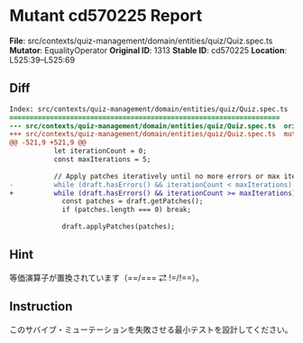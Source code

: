 # Mutant cd570225 Report

**File**: src/contexts/quiz-management/domain/entities/quiz/Quiz.spec.ts
**Mutator**: EqualityOperator
**Original ID**: 1313
**Stable ID**: cd570225
**Location**: L525:39–L525:69

## Diff

```diff
Index: src/contexts/quiz-management/domain/entities/quiz/Quiz.spec.ts
===================================================================
--- src/contexts/quiz-management/domain/entities/quiz/Quiz.spec.ts	original
+++ src/contexts/quiz-management/domain/entities/quiz/Quiz.spec.ts	mutated #1313
@@ -521,9 +521,9 @@
           let iterationCount = 0;
           const maxIterations = 5;
 
           // Apply patches iteratively until no more errors or max iterations
-          while (draft.hasErrors() && iterationCount < maxIterations) {
+          while (draft.hasErrors() && iterationCount >= maxIterations) {
             const patches = draft.getPatches();
             if (patches.length === 0) break;
 
             draft.applyPatches(patches);
```

## Hint

等価演算子が置換されています（==/=== ⇄ !=/!==）。

## Instruction

このサバイブ・ミューテーションを失敗させる最小テストを設計してください。
